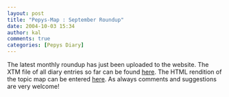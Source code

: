 ```yaml
---
layout: post
title: "Pepys-Map : September Roundup"
date: 2004-10-03 15:34
author: kal
comments: true
categories: [Pepys Diary]
---
```

The latest monthly roundup has just been uploaded to the website. The XTM file of all diary entries so far can be found <a href="http://www.techquila.com/pepysmap/pepys-diary.xtm">here</a>. The HTML rendition of the topic map can be entered <a href="http://www.techquila.com/pepysmap/">here</a>.
As always comments and suggestions are very welcome!

